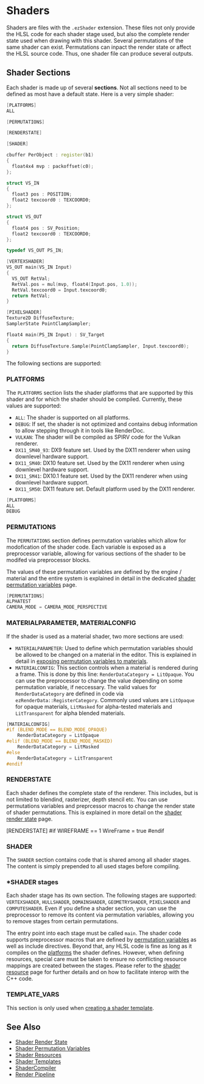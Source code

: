 # Shaders

Shaders are files with the `.ezShader` extension. These files not only provide the HLSL code for each shader stage used, but also the complete render state used when drawing with this shader. Several permutations of the same shader can exist. Permutations can inpact the render state or affect the HLSL source code. Thus, one shader file can produce several outputs.

## Shader Sections

Each shader is made up of several **sections**. Not all sections need to be defined as most have a default state. Here is a very simple shader:

```cpp
[PLATFORMS]
ALL

[PERMUTATIONS]

[RENDERSTATE]

[SHADER]

cbuffer PerObject : register(b1)
{
  float4x4 mvp : packoffset(c0);
};

struct VS_IN
{
  float3 pos : POSITION;
  float2 texcoord0 : TEXCOORD0;
};

struct VS_OUT
{
  float4 pos : SV_Position;
  float2 texcoord0 : TEXCOORD0;
};

typedef VS_OUT PS_IN;

[VERTEXSHADER]
VS_OUT main(VS_IN Input)
{
  VS_OUT RetVal;
  RetVal.pos = mul(mvp, float4(Input.pos, 1.0));
  RetVal.texcoord0 = Input.texcoord0;
  return RetVal;
}

[PIXELSHADER]
Texture2D DiffuseTexture;
SamplerState PointClampSampler;

float4 main(PS_IN Input) : SV_Target
{
  return DiffuseTexture.Sample(PointClampSampler, Input.texcoord0);
}
```

The following sections are supported:

### PLATFORMS

The `PLATFORMS` section lists the shader platforms that are supported by this shader and for which the shader should be compiled. Currently, these values are supported:
* `ALL`: The shader is supported on all platforms.
* `DEBUG`: If set, the shader is not optimized and contains debug information to allow stepping through it in tools like RenderDoc.
* `VULKAN`: The shader will be compiled as SPIRV code for the Vulkan renderer.
* `DX11_SM40_93`: DX9 feature set. Used by the DX11 renderer when using downlevel hardware support.
* `DX11_SM40`: DX10 feature set. Used by the DX11 renderer when using downlevel hardware support.
* `DX11_SM41`: DX10.1 feature set. Used by the DX11 renderer when using downlevel hardware support.
* `DX11_SM50`: DX11 feature set. Default platform used by the DX11 renderer.

```cpp
[PLATFORMS]
ALL
DEBUG
```

### PERMUTATIONS

The `PERMUTATIONS` section defines permutation variables which allow for modofication of the shader code. Each variable is exposed as a preprocessor variable, allowing for various sections of the shader to be modifed via preprocessor blocks. 

The values of these permutation variables are defined by the engine / material and the entire system is explained in detail in the dedicated [shader permutation variables](shader-permutation-variables.md) page.

```cpp
[PERMUTATIONS]
ALPHATEST
CAMERA_MODE = CAMERA_MODE_PERSPECTIVE
```

### MATERIALPARAMETER, MATERIALCONFIG

If the shader is used as a material shader, two more sections are used:
* `MATERIALPARAMETER`: Used to define which permutation variables should be allowed to be changed on a material in the editor. This is explained in detail in [exposing permutation variables to materials](shader-permutation-variables.md#exposing-permutations-to-materials).
* `MATERIALCONFIG`: This section controls when a material is rendered during a frame. This is done by this line: `RenderDataCategory = LitOpaque`. You can use the preprocessor to change the value depending on some permutation variable, if neccessary. The valid values for `RenderDataCategory` are defined in code via `ezRenderData::RegisterCategory`. Commonly used values are `LitOpaque` for opaque materials, `LitMasked` for alpha-tested materials and `LitTransparent` for alpha blended materials.

```cpp
[MATERIALCONFIG]
#if (BLEND_MODE == BLEND_MODE_OPAQUE)
    RenderDataCategory = LitOpaque
#elif (BLEND_MODE == BLEND_MODE_MASKED)
    RenderDataCategory = LitMasked
#else
    RenderDataCategory = LitTransparent
#endif
```

### RENDERSTATE

Each shader defines the complete state of the renderer. This includes, but is not limited to blendind, rasterizer, depth stencil etc. You can use permutations variables and preprcessor macros to change the render state of shader permutations.
This is explained in more detail on the [shader render state](shader-render-state.md) page.

[RENDERSTATE]
#if WIREFRAME == 1
  WireFrame = true
#endif

### SHADER

The `SHADER` section contains code that is shared among all shader stages. The content is simply prepended to all used stages before compiling.

### *SHADER stages

Each shader stage has its own section. The following stages are supported: `VERTEXSHADER`, `HULLSHADER`, `DOMAINSHADER`, `GEOMETRYSHADER`, `PIXELSHADER` and `COMPUTESHADER`. Even if you define a shader section, you can use the preprocessor to remove its content via permutation variables, allowing you to remove stages from certain permutations.

The entry point into each stage must be called `main`. The shader code supports preprocessor macros that are defined by [permutation variables](shader-permutation-variables.md) as well as include directives.
Beyond that, any HLSL code is fine as long as it compiles on the [platforms](#platforms) the shader defines. However, when defining resources, special care must be taken to ensure no conflicting resource mappings are created between the stages. Please refer to the [shader resource](shader-resources.md) page for further details and on how to facilitate interop with the C++ code.

### TEMPLATE_VARS

This section is only used when [creating a shader template](shader-templates.md#adding-a-shader-template).

## See Also

* [Shader Render State](shader-render-state.md)
* [Shader Permutation Variables](shader-permutation-variables.md)
* [Shader Resources](shader-resources.md)
* [Shader Templates](shader-templates.md)
* [ShaderCompiler](../../tools/shadercompiler.md)
* [Render Pipeline](../render-pipeline/render-pipeline-overview.md)
